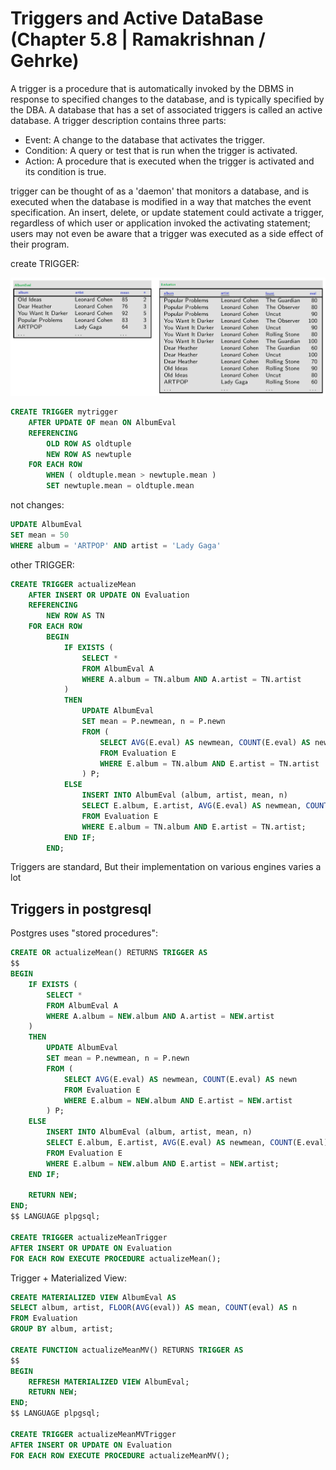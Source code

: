 # **Triggers and Active DataBase (Chapter 5.8 | Ramakrishnan / Gehrke)**

A trigger is a procedure that is automatically invoked by the DBMS in response to specified changes to the database, and is typically specified by the DBA. A database that has a set of associated triggers is called an active database. A trigger description contains three parts:

- Event: A change to the database that activates the trigger.
- Condition: A query or test that is run when the trigger is activated.
- Action: A procedure that is executed when the trigger is activated and its condition is true.

trigger can be thought of as a 'daemon' that monitors a database, and is executed when the database is modified in a way that matches the event specification. An insert, delete, or update statement could activate a trigger, regardless of which user or application invoked the activating statement; users may not even be aware that a trigger was executed as a side effect of their program.

create TRIGGER:

![](img/trigger%20tables.png)

```sql
CREATE TRIGGER mytrigger
    AFTER UPDATE OF mean ON AlbumEval
    REFERENCING
        OLD ROW AS oldtuple
        NEW ROW AS newtuple
    FOR EACH ROW
        WHEN ( oldtuple.mean > newtuple.mean )
        SET newtuple.mean = oldtuple.mean
```

not changes:

```sql
UPDATE AlbumEval
SET mean = 50
WHERE album = 'ARTPOP' AND artist = 'Lady Gaga'
```

other TRIGGER:

```sql
CREATE TRIGGER actualizeMean
    AFTER INSERT OR UPDATE ON Evaluation
    REFERENCING
        NEW ROW AS TN
    FOR EACH ROW
        BEGIN
            IF EXISTS (
                SELECT *
                FROM AlbumEval A
                WHERE A.album = TN.album AND A.artist = TN.artist
            )
            THEN
                UPDATE AlbumEval
                SET mean = P.newmean, n = P.newn
                FROM (
                    SELECT AVG(E.eval) AS newmean, COUNT(E.eval) AS newn
                    FROM Evaluation E
                    WHERE E.album = TN.album AND E.artist = TN.artist
                ) P;
            ELSE
                INSERT INTO AlbumEval (album, artist, mean, n)
                SELECT E.album, E.artist, AVG(E.eval) AS newmean, COUNT(E.eval) AS newn
                FROM Evaluation E
                WHERE E.album = TN.album AND E.artist = TN.artist;
            END IF;
        END;
```

Triggers are standard, But their implementation on various engines varies a lot

## **Triggers in postgresql**

Postgres uses "stored procedures":

```sql
CREATE OR actualizeMean() RETURNS TRIGGER AS
$$
BEGIN
    IF EXISTS (
        SELECT *
        FROM AlbumEval A
        WHERE A.album = NEW.album AND A.artist = NEW.artist
    )
    THEN
        UPDATE AlbumEval
        SET mean = P.newmean, n = P.newn
        FROM (
            SELECT AVG(E.eval) AS newmean, COUNT(E.eval) AS newn
            FROM Evaluation E
            WHERE E.album = NEW.album AND E.artist = NEW.artist
        ) P;
    ELSE
        INSERT INTO AlbumEval (album, artist, mean, n)
        SELECT E.album, E.artist, AVG(E.eval) AS newmean, COUNT(E.eval) AS newn
        FROM Evaluation E
        WHERE E.album = NEW.album AND E.artist = NEW.artist;
    END IF;

    RETURN NEW;
END;
$$ LANGUAGE plpgsql;

CREATE TRIGGER actualizeMeanTrigger
AFTER INSERT OR UPDATE ON Evaluation
FOR EACH ROW EXECUTE PROCEDURE actualizeMean();
```

Trigger + Materialized View:

```sql
CREATE MATERIALIZED VIEW AlbumEval AS
SELECT album, artist, FLOOR(AVG(eval)) AS mean, COUNT(eval) AS n
FROM Evaluation
GROUP BY album, artist;

CREATE FUNCTION actualizeMeanMV() RETURNS TRIGGER AS
$$
BEGIN
    REFRESH MATERIALIZED VIEW AlbumEval;
    RETURN NEW;
END;
$$ LANGUAGE plpgsql;

CREATE TRIGGER actualizeMeanMVTrigger
AFTER INSERT OR UPDATE ON Evaluation
FOR EACH ROW EXECUTE PROCEDURE actualizeMeanMV();
```